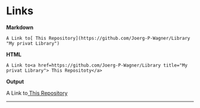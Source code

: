# Links

**Markdown**

    A Link to[ This Repository](https://github.com/Joerg-P-Wagner/Library "My privat Library")

**HTML**

    A Link to<a href=https://github.com/Joerg-P-Wagner/Library title="My privat Library"> This Repositoty</a>

**Output**

A Link to[ This Repository](https://github.com/Joerg-P-Wagner/Library "My privat Library")

---
